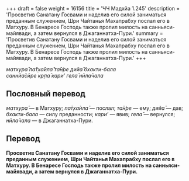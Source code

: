 +++
draft = false
weight = 16156
title = 'ЧЧ Мадхйа 1.245'
description = 'Просветив Санатану Госвами и наделив его силой заниматься преданным служением, Шри Чайтанья Махапрабху послал его в Матхуру. В Бенаресе Господь также пролил милость на санньяси-майявади, а затем вернулся в Джаганнатха-Пури.'
summary = 'Просветив Санатану Госвами и наделив его силой заниматься преданным служением, Шри Чайтанья Махапрабху послал его в Матхуру. В Бенаресе Господь также пролил милость на санньяси-майявади, а затем вернулся в Джаганнатха-Пури.'
+++

_матхура̄ па̄т̣ха̄ила̄ та̄н̇ре дийа̄ бхакти-бала  
саннйа̄сӣре кр̣па̄ кари’ гела̄ нӣла̄чала_

## Пословный перевод

_матхура̄_ — в Матхуру; _па̄т̣ха̄ила̄_ — послал; _та̄н̇ре_ — ему; _дийа̄_ — дав; _бхакти_\-_бала_ — силу преданности; _кари’_ — явив; _гела̄_ — вернулся; _нӣла̄чала_ — в Джаганнатха-Пури.

## Перевод

**Просветив Санатану Госвами и наделив его силой заниматься преданным служением, Шри Чайтанья Махапрабху послал его в Матхуру. В Бенаресе Господь также пролил милость на санньяси-майявади, а затем вернулся в Джаганнатха-Пури.**
